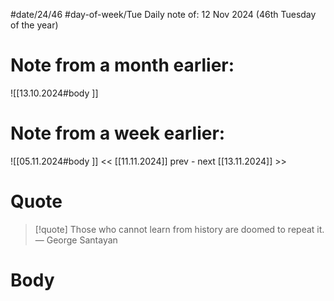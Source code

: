 
#date/24/46
#day-of-week/Tue
Daily note of: 12 Nov 2024 (46th Tuesday of the year)

# Note from a month earlier:
![[13.10.2024#body ]]

# Note from a week earlier:
![[05.11.2024#body ]]
 << [[11.11.2024]] prev - next [[13.11.2024]] >>
# Quote

> [!quote] Those who cannot learn from history are doomed to repeat it.
> — George Santayan
# Body

